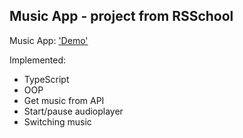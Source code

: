 ## Music App - project from RSSchool


Music App: ['Demo']()

Implemented:

- TypeScript
- OOP
- Get music from API
- Start/pause audioplayer
- Switching music
